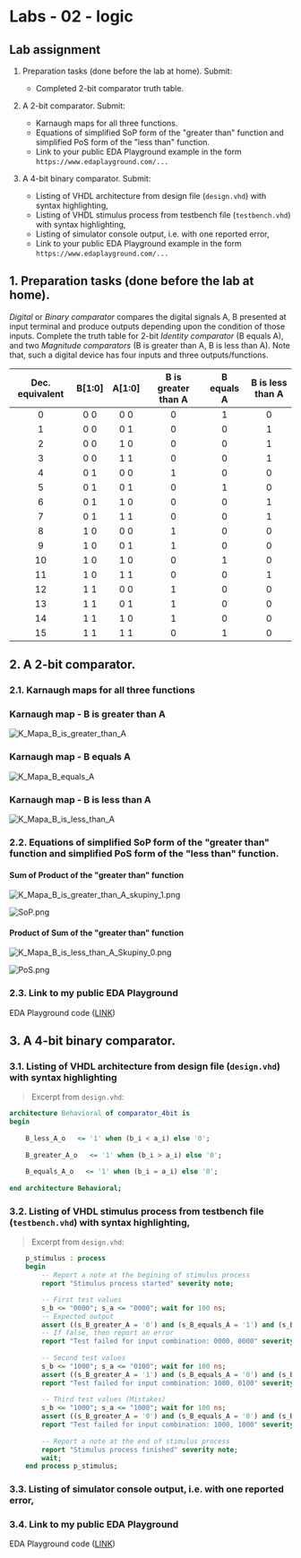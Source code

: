 # Labs - 02 - logic

## Lab assignment

1. Preparation tasks (done before the lab at home). Submit:
   * Completed 2-bit comparator truth table.

2. A 2-bit comparator. Submit:
   * Karnaugh maps for all three functions.
   * Equations of simplified SoP form of the "greater than" function and simplified PoS form of the "less than" function.
   * Link to your public EDA Playground example in the form `https://www.edaplayground.com/...`

3. A 4-bit binary comparator. Submit:
    * Listing of VHDL architecture from design file (`design.vhd`) with syntax highlighting,
    * Listing of VHDL stimulus process from testbench file (`testbench.vhd`) with syntax highlighting,
    * Listing of simulator console output, i.e. with one reported error,
    * Link to your public EDA Playground example in the form `https://www.edaplayground.com/...`


## 1. Preparation tasks (done before the lab at home).

*Digital* or *Binary comparator* compares the digital signals A, B presented at input terminal and produce outputs depending upon the condition of those inputs. Complete the truth table for 2-bit *Identity comparator* (B equals A), and two *Magnitude comparators* (B is greater than A, B is less than A). Note that, such a digital device has four inputs and three outputs/functions.

| **Dec. equivalent** | **B[1:0]** | **A[1:0]** | **B is greater than A** | **B equals A** | **B is less than A** |
| :-: | :-: | :-: | :-: | :-: | :-: |
| 0 | 0 0 | 0 0 | 0 | 1 | 0 |
| 1 | 0 0 | 0 1 | 0 | 0 | 1 |
| 2 | 0 0 | 1 0 | 0 | 0 | 1 |
| 3 | 0 0 | 1 1 | 0 | 0 | 1 |
| 4 | 0 1 | 0 0 | 1 | 0 | 0 |
| 5 | 0 1 | 0 1 | 0 | 1 | 0 |
| 6 | 0 1 | 1 0 | 0 | 0 | 1 |
| 7 | 0 1 | 1 1 | 0 | 0 | 1 |
| 8 | 1 0 | 0 0 | 1 | 0 | 0 |
| 9 | 1 0 | 0 1 | 1 | 0 | 0 |
| 10 | 1 0 | 1 0 | 0 | 1 | 0 |
| 11 | 1 0 | 1 1 | 0 | 0 | 1 |
| 12 | 1 1 | 0 0 | 1 | 0 | 0 |
| 13 | 1 1 | 0 1 | 1 | 0 | 0 |
| 14 | 1 1 | 1 0 | 1 | 0 | 0 |
| 15 | 1 1 | 1 1 | 0 | 1 | 0 |

## 2. A 2-bit comparator.

### 2.1. Karnaugh maps for all three functions

### Karnaugh map - B is greater than A

![K_Mapa_B_is_greater_than_A](Images/K_Mapa_B_is_greater_than_A.png)

### Karnaugh map - B equals A

![K_Mapa_B_equals_A](Images/K_Mapa_B_equals_A.png)

### Karnaugh map - B is less than A

![K_Mapa_B_is_less_than_A](Images/K_Mapa_B_is_less_than_A.png)

### 2.2. Equations of simplified SoP form of the "greater than" function and simplified PoS form of the "less than" function.

#### Sum of Product of the "greater than" function

![K_Mapa_B_is_greater_than_A_skupiny_1.png](Images/K_Mapa_B_is_greater_than_A_skupiny_1.png)

![SoP.png](Images/SoP.png)

#### Product of Sum of the "greater than" function

![K_Mapa_B_is_less_than_A_Skupiny_0.png](Images/K_Mapa_B_is_less_than_A_Skupiny_0.png)

![PoS.png](Images/PoS.png)

### 2.3. Link to my public EDA Playground 

EDA Playground code ([LINK](https://www.edaplayground.com/x/kAMu))

## 3. A 4-bit binary comparator.

### 3.1. Listing of VHDL architecture from design file (`design.vhd`) with syntax highlighting

> Excerpt from `design.vhd`:
```vhdl
architecture Behavioral of comparator_4bit is
begin
	
    B_less_A_o   <= '1' when (b_i < a_i) else '0';
    
    B_greater_A_o   <= '1' when (b_i > a_i) else '0';
    
    B_equals_A_o   <= '1' when (b_i = a_i) else '0';
    
end architecture Behavioral;
```

### 3.2. Listing of VHDL stimulus process from testbench file (`testbench.vhd`) with syntax highlighting,

> Excerpt from `design.vhd`:
```vhdl
    p_stimulus : process
    begin
        -- Report a note at the begining of stimulus process
        report "Stimulus process started" severity note;

        -- First test values
        s_b <= "0000"; s_a <= "0000"; wait for 100 ns;
        -- Expected output
        assert ((s_B_greater_A = '0') and (s_B_equals_A = '1') and (s_B_less_A = '0'))
        -- If false, then report an error
        report "Test failed for input combination: 0000, 0000" severity error;
        
        -- Second test values
        s_b <= "1000"; s_a <= "0100"; wait for 100 ns;
        assert ((s_B_greater_A = '1') and (s_B_equals_A = '0') and (s_B_less_A = '0'))
        report "Test failed for input combination: 1000, 0100" severity error;
        
        -- Third test values (Mistakes)
        s_b <= "1000"; s_a <= "1000"; wait for 100 ns;
        assert ((s_B_greater_A = '0') and (s_B_equals_A = '0') and (s_B_less_A = '1'))
        report "Test failed for input combination: 1000, 1000" severity error;
        
        -- Report a note at the end of stimulus process
        report "Stimulus process finished" severity note;
        wait;
    end process p_stimulus;
```

### 3.3. Listing of simulator console output, i.e. with one reported error,

### 3.4. Link to my public EDA Playground 

EDA Playground code ([LINK](https://www.edaplayground.com/x/wfKF))

